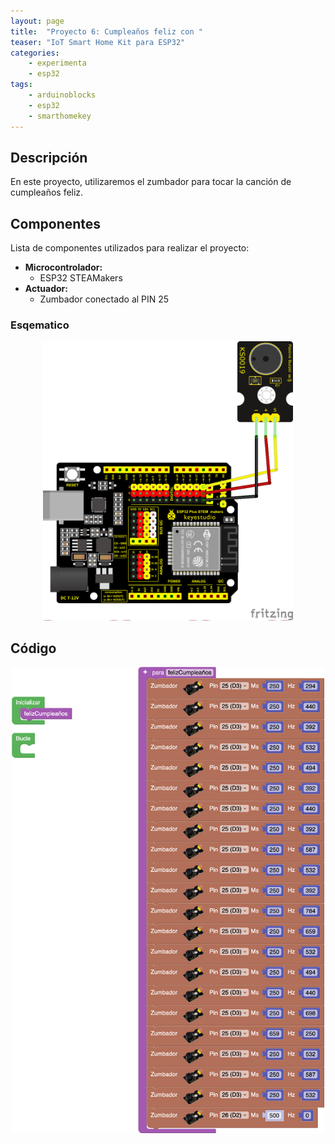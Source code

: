 ```yaml
---
layout: page
title:  "Proyecto 6: Cumpleaños feliz con "
teaser: "IoT Smart Home Kit para ESP32"
categories:
    - experimenta
    - esp32
tags:
    - arduinoblocks
    - esp32
    - smarthomekey
---
```


## Descripción
En este proyecto, utilizaremos el zumbador para tocar la canción de cumpleaños feliz.
## Componentes
Lista de componentes utilizados para realizar el proyecto:
- **Microcontrolador:** 
    - ESP32 STEAMakers
- **Actuador:** 
    - Zumbador conectado al PIN 25

### Esqematico 
<p align="center">
    <img src="/images/experimenta/esp32/Proyectos/P06_Esquematico.png" alt="Proyecto 6" width="400"/>
</p>

## Código 
<p align="center">
    <img src="/images/experimenta/esp32/Proyectos/Proyecto06.png" alt="Proyecto 6" width="500"/>
</p>

